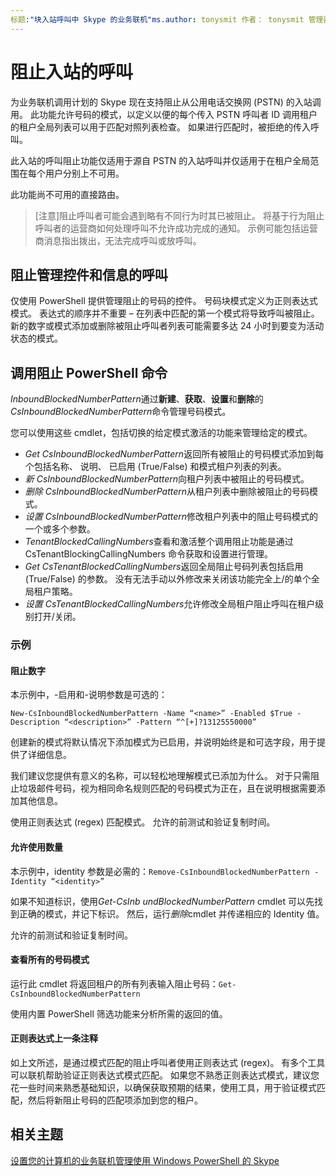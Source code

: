 ```yaml
---
标题:"块入站呼叫中 Skype 的业务联机"ms.author: tonysmit 作者： tonysmit 管理器： serdars ms.date: 05/07/2018 ms.topic： 文章 ms.assetid: ms.tgt.pltfrm： 云 ms.service: Skype-的-业务-联机 ms.collection: Adm_Skype4B_联机 ms.audience： 管理 appliesto： 业务 localization_priority 的 Skype： 正常 f1keywords： 无 ms.custom: PowerShell 说明:"使用 PowerShell 管理入站情况呼叫中 Skype 阻止业务 online"。
---
```


 # <a name="block-inbound-calls"></a>阻止入站的呼叫

为业务联机调用计划的 Skype 现在支持阻止从公用电话交换网 (PSTN) 的入站调用。 此功能允许号码的模式，以定义以便的每个传入 PSTN 呼叫者 ID 调用租户的租户全局列表可以用于匹配对照列表检查。 如果进行匹配时，被拒绝的传入呼叫。 

此入站的呼叫阻止功能仅适用于源自 PSTN 的入站呼叫并仅适用于在租户全局范围在每个用户分别上不可用。

此功能尚不可用的直接路由。

>[注意]阻止呼叫者可能会遇到略有不同行为时其已被阻止。 将基于行为阻止呼叫者的运营商如何处理呼叫不允许成功完成的通知。 示例可能包括运营商消息指出拨出，无法完成呼叫或放呼叫。

## <a name="call-blocking-admin-controls-and-information"></a>阻止管理控件和信息的呼叫
仅使用 PowerShell 提供管理阻止的号码的控件。 号码块模式定义为正则表达式模式。 表达式的顺序并不重要 – 在列表中匹配的第一个模式将导致呼叫被阻止。 新的数字或模式添加或删除被阻止呼叫者列表可能需要多达 24 小时到要变为活动状态的模式。

## <a name="call-blocking-powershell-commands"></a>调用阻止 PowerShell 命令

*InboundBlockedNumberPattern*通过**新建**、**获取**、**设置**和**删除**的*CsInboundBlockedNumberPattern*命令管理号码模式。  

您可以使用这些 cmdlet，包括切换的给定模式激活的功能来管理给定的模式。
- *Get CsInboundBlockedNumberPattern*返回所有被阻止的号码模式添加到每个包括名称、 说明、 已启用 (True/False) 和模式租户列表的列表。
- *新 CsInboundBlockedNumberPattern*向租户列表中被阻止的号码模式。
- *删除 CsInboundBlockedNumberPattern*从租户列表中删除被阻止的号码模式。
- *设置 CsInboundBlockedNumberPattern*修改租户列表中的阻止号码模式的一个或多个参数。
- *TenantBlockedCallingNumbers*查看和激活整个调用阻止功能是通过 CsTenantBlockingCallingNumbers 命令获取和设置进行管理。 
- *Get CsTenantBlockedCallingNumbers*返回全局阻止号码列表包括启用 (True/False) 的参数。 没有无法手动以外修改来关闭该功能完全上/的单个全局租户策略。
- *设置 CsTenantBlockedCallingNumbers*允许修改全局租户阻止呼叫在租户级别打开/关闭。

### <a name="examples"></a>示例
#### <a name="blocking-a-number"></a>阻止数字

本示例中，-启用和-说明参数是可选的：

`New-CsInboundBlockedNumberPattern -Name “<name>” -Enabled $True -Description “<description>” -Pattern “^[+]?13125550000”`

 创建新的模式将默认情况下添加模式为已启用，并说明始终是和可选字段，用于提供了详细信息。 

我们建议您提供有意义的名称，可以轻松地理解模式已添加为什么。 对于只需阻止垃圾邮件号码，视为相同命名规则匹配的号码模式为正在，且在说明根据需要添加其他信息。

使用正则表达式 (regex) 匹配模式。 允许的前测试和验证复制时间。

#### <a name="allowing-a-number"></a>允许使用数量

本示例中，identity 参数是必需的：`Remove-CsInboundBlockedNumberPattern -Identity “<identity>”`
 
如果不知道标识，使用*Get-CsInb undBlockedNumberPattern* cmdlet 可以先找到正确的模式，并记下标识。 然后，运行*删除*cmdlet 并传递相应的 Identity 值。

允许的前测试和验证复制时间。
#### <a name="view-all-number-patterns"></a>查看所有的号码模式
运行此 cmdlet 将返回租户的所有列表输入阻止号码：`Get-CsInboundBlockedNumberPattern`

使用内置 PowerShell 筛选功能来分析所需的返回的值。

#### <a name="a-note-on-regex"></a>正则表达式上一条注释
如上文所述，是通过模式匹配的阻止呼叫者使用正则表达式 (regex)。 有多个工具可以联机帮助验证正则表达式模式匹配。 如果您不熟悉正则表达式模式，建议您花一些时间来熟悉基础知识，以确保获取预期的结果，使用工具，用于验证模式匹配，然后将新阻止号码的匹配项添加到您的租户。 

## <a name="related-topics"></a>相关主题
[设置您的计算机的业务联机管理使用 Windows PowerShell 的 Skype](https://docs.microsoft.com/en-us/SkypeForBusiness/set-up-your-computer-for-windows-powershell/set-up-your-computer-for-windows-powershell )

